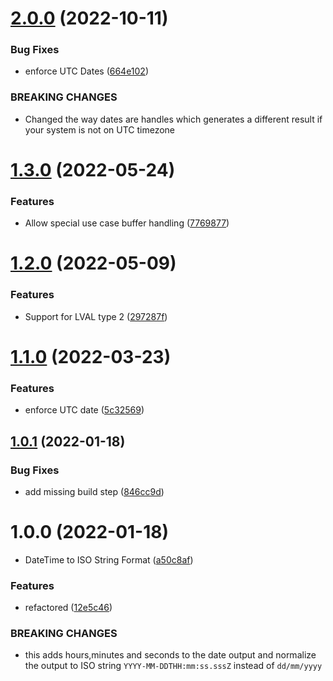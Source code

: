 # [2.0.0](https://github.com/regrapes/access-db-parser/compare/v1.3.0...v2.0.0) (2022-10-11)


### Bug Fixes

* enforce UTC Dates ([664e102](https://github.com/regrapes/access-db-parser/commit/664e102196155753e4b19d889a40189ea603c7ea))


### BREAKING CHANGES

* Changed the way dates are handles which generates a different result if your system
is not on UTC timezone

# [1.3.0](https://github.com/regrapes/access-db-parser/compare/v1.2.0...v1.3.0) (2022-05-24)


### Features

* Allow special use case buffer handling ([7769877](https://github.com/regrapes/access-db-parser/commit/7769877627108e7927960b85374cbddb2abd6121))

# [1.2.0](https://github.com/regrapes/access-db-parser/compare/v1.1.0...v1.2.0) (2022-05-09)


### Features

* Support for LVAL type 2 ([297287f](https://github.com/regrapes/access-db-parser/commit/297287f5d9736824c14bd3307738a562d91c6326))

# [1.1.0](https://github.com/regrapes/access-db-parser/compare/v1.0.1...v1.1.0) (2022-03-23)


### Features

* enforce UTC date ([5c32569](https://github.com/regrapes/access-db-parser/commit/5c32569224c0c0b37abd3a6dfcca91973c78515a))

## [1.0.1](https://github.com/regrapes/access-db-parser/compare/v1.0.0...v1.0.1) (2022-01-18)


### Bug Fixes

* add missing build step ([846cc9d](https://github.com/regrapes/access-db-parser/commit/846cc9d9ccf06eb156d7c785a749fc2df9b905d3))

# 1.0.0 (2022-01-18)


* DateTime to ISO String Format ([a50c8af](https://github.com/regrapes/access-db-parser/commit/a50c8af9b0bc7e10caaecd5878aea144e6cd26ad))


### Features

* refactored ([12e5c46](https://github.com/regrapes/access-db-parser/commit/12e5c46c13dbbbe1a4b79377b1cbcd71fc8109e9))


### BREAKING CHANGES

* this adds hours,minutes and seconds to the date output and normalize the output to ISO string `YYYY-MM-DDTHH:mm:ss.sssZ` instead of `dd/mm/yyyy`
